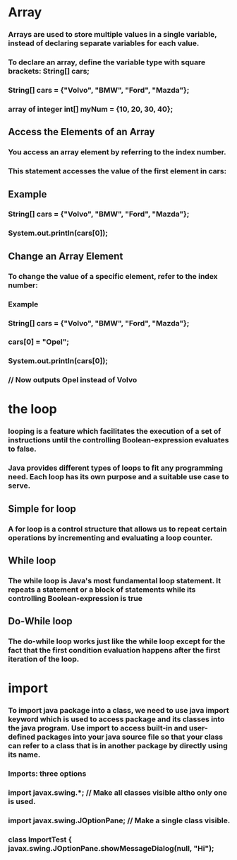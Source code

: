 # Array 
### Arrays are used to store multiple values in a single variable, instead of declaring separate variables for each value.

### To declare an array, define the variable type with square brackets: String[] cars;

### String[] cars = {"Volvo", "BMW", "Ford", "Mazda"};
### array of integer  int[] myNum = {10, 20, 30, 40};

## Access the Elements of an Array
### You access an array element by referring to the index number.
### This statement accesses the value of the first element in cars:

## Example
### String[] cars = {"Volvo", "BMW", "Ford", "Mazda"};
### System.out.println(cars[0]);
## Change an Array Element
### To change the value of a specific element, refer to the index number:

### Example
### String[] cars = {"Volvo", "BMW", "Ford", "Mazda"};
### cars[0] = "Opel";
### System.out.println(cars[0]);
### // Now outputs Opel instead of Volvo

# the loop 
 ### looping is a feature which facilitates the execution of a set of instructions until the controlling Boolean-expression evaluates to false.

### Java provides different types of loops to fit any programming need. Each loop has its own purpose and a suitable use case to serve.

## Simple for loop
###  A for loop is a control structure that allows us to repeat certain operations by incrementing and evaluating a loop counter.

## While loop
### The while loop is Java's most fundamental loop statement. It repeats a statement or a block of statements while its controlling Boolean-expression is true
## Do-While loop
### The do-while loop works just like the while loop except for the fact that the first condition evaluation happens after the first iteration of the loop.

# import 
### To import java package into a class, we need to use java import keyword which is used to access package and its classes into the java program. Use import to access built-in and user-defined packages into your java source file so that your class can refer to a class that is in another package by directly using its name.

### Imports: three options
### import javax.swing.*;  // Make all classes visible altho only one is used.
### import javax.swing.JOptionPane;  // Make a single class visible.
### class ImportTest {  javax.swing.JOptionPane.showMessageDialog(null, "Hi");
        
